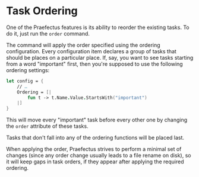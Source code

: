 ﻿Task Ordering
=============
One of the Praefectus features is its ability to reorder the existing tasks. To
do it, just run the `order` command.

The command will apply the order specified using the ordering configuration.
Every configuration item declares a group of tasks that should be places on a
particular place. If, say, you want to see tasks starting from a word
"important" first, then you're supposed to use the following ordering settings:

```fsharp
let config = {
    // …
    Ordering = [|
        fun t -> t.Name.Value.StartsWith("important")
    |]
}
```

This will move every "important" task before every other one by changing
the `order` attribute of these tasks.

Tasks that don't fall into any of the ordering functions will be placed last.

When applying the order, Praefectus strives to perform a minimal set of changes
(since any order change usually leads to a file rename on disk), so it will
keep gaps in task orders, if they appear after applying the required ordering.
